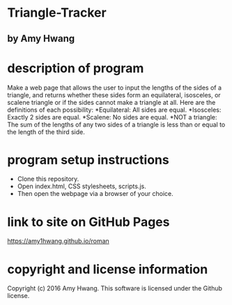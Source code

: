 # Triangle-Tracker
## by Amy Hwang

# description of program
Make a web page that allows the user to input the lengths of the sides of a triangle, and returns whether these sides form an equilateral, isosceles, or scalene triangle or if the sides cannot make a triangle at all. Here are the definitions of each possibility:
*Equilateral: All sides are equal.
*Isosceles: Exactly 2 sides are equal.
*Scalene: No sides are equal.
*NOT a triangle: The sum of the lengths of any two sides of a triangle is less than or equal to the length of the third side.

# program setup instructions
* Clone this repository.
* Open index.html, CSS stylesheets, scripts.js.
* Then open the webpage via a browser of your choice.

# link to site on GitHub Pages
https://amy1hwang.github.io/roman

# copyright and license information
Copyright (c) 2016 Amy Hwang. This software is licensed under the Github license.
